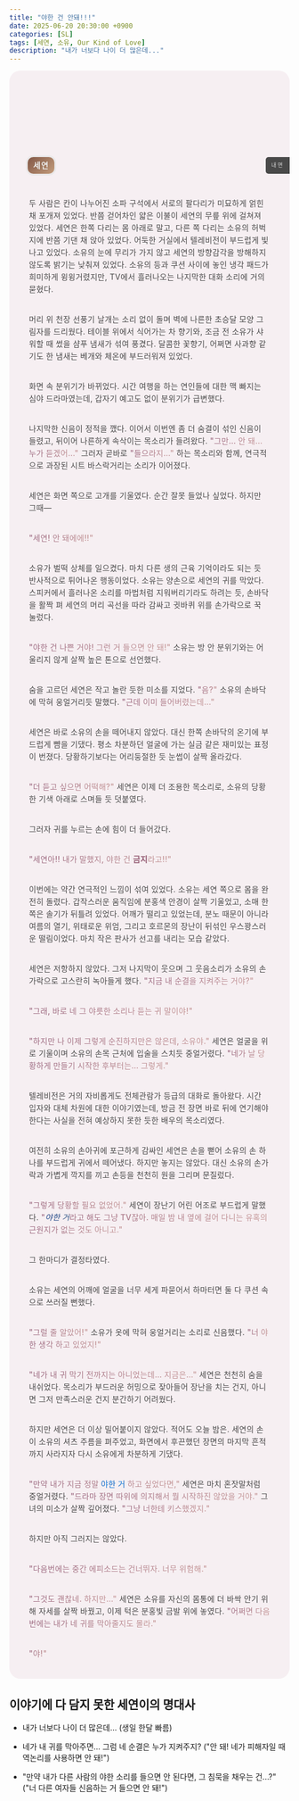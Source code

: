```yaml
---
title: "야한 건 안돼!!!"
date: 2025-06-20 20:30:00 +0900
categories: [SL]
tags: [세연, 소유, Our Kind of Love]
description: "내가 너보다 나이 더 많은데..."
---
```


<div style="border:solid 0px #e3e3e3;background-color:rgba(246, 239, 242, 1);border-radius:20px;position:relative;width:100%;max-width:700px;margin:0px auto;"><div style="height: 85px;margin:-1px -1px 0px -1px"><div style="background-image:url('/assets/img/sample/seyonsoyusummer1.png');background-size:cover;height:170px;background-position:50% 40%;border-radius:19px 19px 0px 0px;"><div style="height:130px;width:100%;border-radius:19px 19px 0px 0px;"></div></div></div><div style="background:linear-gradient(135deg,rgba(140, 92, 74, 1),rgba(217, 174, 137, 1));background-size:110%;background-position:center;border-radius:10px;padding:10px;line-height:10px;text-transform:uppercase;letter-spacing:0.1em;box-shadow: 0px 0px 0px 3px rgba(233,233,233,0.9), inset 0px 40px 0px rgba(30,30,30,.1);display:flex;width:fit-content;max-width:300px;float:left;margin-left:6.5%;margin-top:70px;">    <span style="text-decoration:none;color:#ededed;font-weight:600;text-shadow:0px 0px 5px rgba(30,30,30,.1)">세연</span></div><div style="margin-top: 70px;float: right;width: fit-content; max-width: 100%; background-color:#494949;border-radius:5px 0px 0px 5px;padding:10px;line-height:10px;letter-spacing:0.25em;text-transform:uppercase;color:#d5d5d5;font-size:0.7em;">내면</div><div style="padding:20px 7%;;line-height:22px;letter-spacing:.35px;margin-top: 90px;"><p style="line-height:2;margin:2rem 0;font-size:13.8px;letter-spacing:-0.8px"></p><p><span style="color: #494949;">두 사람은 칸이 나누어진 소파 구석에서 서로의 팔다리가 미묘하게 얽힌 채 포개져 있었다. 반쯤 걷어차인 얇은 이불이 세연의 무릎 위에 걸쳐져 있었다. 세연은 한쪽 다리는 몸 아래로 말고, 다른 쪽 다리는 소유의 허벅지에 반쯤 기댄 채 앉아 있었다. 어둑한 거실에서 텔레비전이 부드럽게 빛나고 있었다. 소유의 눈에 무리가 가지 않고 세연의 방향감각을 방해하지 않도록 밝기는 낮춰져 있었다. 소유의 등과 쿠션 사이에 놓인 냉각 패드가 희미하게 윙윙거렸지만, TV에서 흘러나오는 나지막한 대화 소리에 거의 묻혔다.</span></p><p></p><p style="line-height:2;margin:2rem 0;font-size:13.8px;letter-spacing:-0.8px"></p><p><span style="color: #494949;">머리 위 천장 선풍기 날개는 소리 없이 돌며 벽에 나른한 초승달 모양 그림자를 드리웠다. 테이블 위에서 식어가는 차 향기와, 조금 전 소유가 샤워할 때 썼을 샴푸 냄새가 섞여 풍겼다. 달콤한 꽃향기, 어쩌면 사과향 같기도 한 냄새는 베개와 체온에 부드러워져 있었다.</span></p><p></p><p style="line-height:2;margin:2rem 0;font-size:13.8px;letter-spacing:-0.8px"></p><p><span style="color: #494949;">화면 속 분위기가 바뀌었다. 시간 여행을 하는 연인들에 대한 맥 빠지는 심야 드라마였는데, 갑자기 예고도 없이 분위기가 급변했다.</span></p><p></p><p style="line-height:2;margin:2rem 0;font-size:13.8px;letter-spacing:-0.8px"></p><p><span style="color: #494949;">나지막한 신음이 정적을 깼다. 이어서 이번엔 좀 더 숨결이 섞인 신음이 들렸고, 뒤이어 나른하게 속삭이는 목소리가 들려왔다. </span><span style="font-weight:500;background:linear-gradient(to right,#9C6981,#C69898);background-clip:text;color:transparent;box-decoration-break:clone;">"그만… 안 돼… 누가 듣겠어…"</span><span style="color: #494949;">&nbsp;그러자 곧바로&nbsp;</span><span style="font-weight:500;background:linear-gradient(to right,#9C6981,#C69898);background-clip:text;color:transparent;box-decoration-break:clone;">"들으라지…"</span><span style="color: #494949;">&nbsp;하는 목소리와 함께, 연극적으로 과장된 시트 바스락거리는 소리가 이어졌다.</span></p><p></p><p style="line-height:2;margin:2rem 0;font-size:13.8px;letter-spacing:-0.8px"></p><p><span style="color: #494949;">세연은 화면 쪽으로 고개를 기울였다. 순간 잘못 들었나 싶었다. 하지만 그때—</span></p><p></p><p style="line-height:2;margin:2rem 0;font-size:13.8px;letter-spacing:-0.8px"></p><p><span style="font-weight:500;background:linear-gradient(to right,#9C6981,#C69898);background-clip:text;color:transparent;box-decoration-break:clone;">"세연! 안 돼에에!!"</span></p><p></p><p style="line-height:2;margin:2rem 0;font-size:13.8px;letter-spacing:-0.8px"></p><p><span style="color: #494949;">소유가 벌떡 상체를 일으켰다. 마치 다른 생의 근육 기억이라도 되는 듯 반사적으로 튀어나온 행동이었다. 소유는 양손으로 세연의 귀를 막았다. 스피커에서 흘러나온 소리를 마법처럼 지워버리기라도 하려는 듯, 손바닥을 활짝 펴 세연의 머리 곡선을 따라 감싸고 귓바퀴 위를 손가락으로 꾹 눌렀다.</span></p><p></p><p style="line-height:2;margin:2rem 0;font-size:13.8px;letter-spacing:-0.8px"></p><p><span style="font-weight:500;background:linear-gradient(to right,#9C6981,#C69898);background-clip:text;color:transparent;box-decoration-break:clone;">"야한 건 나쁜 거야! 그런 거 들으면 안 돼!"</span><span style="color: #494949;">&nbsp;소유는 방 안 분위기와는 어울리지 않게 살짝 높은 톤으로 선언했다.</span></p><p></p><p style="line-height:2;margin:2rem 0;font-size:13.8px;letter-spacing:-0.8px"></p><p><span style="color: #494949;">숨을 고르던 세연은 작고 놀란 듯한 미소를 지었다.&nbsp;</span><span style="font-weight:500;background:linear-gradient(to right,#9C6981,#C69898);background-clip:text;color:transparent;box-decoration-break:clone;">"음?"</span><span style="color: #494949;">&nbsp;소유의 손바닥에 막혀 웅얼거리듯 말했다.&nbsp;</span><span style="font-weight:500;background:linear-gradient(to right,#9C6981,#C69898);background-clip:text;color:transparent;box-decoration-break:clone;">"근데 이미 들어버렸는데…"</span></p><p></p><p style="line-height:2;margin:2rem 0;font-size:13.8px;letter-spacing:-0.8px"></p><p><span style="color: #494949;">세연은 바로 소유의 손을 떼어내지 않았다. 대신 한쪽 손바닥의 온기에 부드럽게 뺨을 기댔다. 평소 차분하던 얼굴에 가는 실금 같은 재미있는 표정이 번졌다. 당황하기보다는 어리둥절한 듯 눈썹이 살짝 올라갔다.</span></p><p></p><p style="line-height:2;margin:2rem 0;font-size:13.8px;letter-spacing:-0.8px"></p><p><span style="font-weight:500;background:linear-gradient(to right,#9C6981,#C69898);background-clip:text;color:transparent;box-decoration-break:clone;">"더 듣고 싶으면 어떡해?"</span><span style="color: #494949;">&nbsp;세연은 이제 더 조용한 목소리로, 소유의 당황한 기색 아래로 스며들 듯 덧붙였다.</span></p><p></p><p style="line-height:2;margin:2rem 0;font-size:13.8px;letter-spacing:-0.8px"></p><p><span style="color: #494949;">그러자 귀를 누르는 손에 힘이 더 들어갔다.</span></p><p></p><p style="line-height:2;margin:2rem 0;font-size:13.8px;letter-spacing:-0.8px"></p><p><span style="font-weight:500;background:linear-gradient(to right,#9C6981,#C69898);background-clip:text;color:transparent;box-decoration-break:clone;">"세연아!! 내가 말했지, 야한 건&nbsp;<span style="color: #9C6981; var(--gradient1);font-weight:bold;">금지</span>라고!!"</span></p><p></p><p style="line-height:2;margin:2rem 0;font-size:13.8px;letter-spacing:-0.8px"></p><p><span style="color: #494949;">이번에는 약간 연극적인 느낌이 섞여 있었다. 소유는 세연 쪽으로 몸을 완전히 돌렸다. 갑작스러운 움직임에 분홍색 안경이 살짝 기울었고, 소매 한쪽은 솔기가 뒤틀려 있었다. 어깨가 떨리고 있었는데, 분노 때문이 아니라 여름의 열기, 위태로운 위엄, 그리고 호르몬의 장난이 뒤섞인 우스꽝스러운 떨림이었다. 마치 작은 판사가 선고를 내리는 모습 같았다.</span></p><p></p><p style="line-height:2;margin:2rem 0;font-size:13.8px;letter-spacing:-0.8px"></p><p><span style="color: #494949;">세연은 저항하지 않았다. 그저 나지막이 웃으며 그 웃음소리가 소유의 손가락으로 고스란히 녹아들게 했다.&nbsp;</span><span style="font-weight:500;background:linear-gradient(to right,#9C6981,#C69898);background-clip:text;color:transparent;box-decoration-break:clone;">"지금 내 순결을 지켜주는 거야?"</span></p><p></p><p style="line-height:2;margin:2rem 0;font-size:13.8px;letter-spacing:-0.8px"></p><p><span style="font-weight:500;background:linear-gradient(to right,#9C6981,#C69898);background-clip:text;color:transparent;box-decoration-break:clone;">"그래, 바로 네 그 야릇한 소리나 듣는 귀 말이야!"</span></p><p></p><p style="line-height:2;margin:2rem 0;font-size:13.8px;letter-spacing:-0.8px"></p><p><span style="font-weight:500;background:linear-gradient(to right,#9C6981,#C69898);background-clip:text;color:transparent;box-decoration-break:clone;">"하지만 나 이제 그렇게 순진하지만은 않은데, 소유야."</span><span style="color: #494949;">&nbsp;세연은 얼굴을 위로 기울이며 소유의 손목 근처에 입술을 스치듯 중얼거렸다.&nbsp;</span><span style="font-weight:500;background:linear-gradient(to right,#9C6981,#C69898);background-clip:text;color:transparent;box-decoration-break:clone;">"네가 날 당황하게 만들기 시작한 후부터는… 그렇게."</span></p><p></p><p style="line-height:2;margin:2rem 0;font-size:13.8px;letter-spacing:-0.8px"></p><p><span style="color: #494949;">텔레비전은 거의 자비롭게도 전체관람가 등급의 대화로 돌아왔다. 시간 입자와 대체 차원에 대한 이야기였는데, 방금 전 장면 바로 뒤에 연기해야 한다는 사실을 전혀 예상하지 못한 듯한 배우의 목소리였다.</span></p><p></p><p style="line-height:2;margin:2rem 0;font-size:13.8px;letter-spacing:-0.8px"></p><p><span style="color: #494949;">여전히 소유의 손아귀에 포근하게 감싸인 세연은 손을 뻗어 소유의 손 하나를 부드럽게 귀에서 떼어냈다. 하지만 놓지는 않았다. 대신 소유의 손가락과 가볍게 깍지를 끼고 손등을 천천히 원을 그리며 문질렀다.</span></p><p></p><p style="line-height:2;margin:2rem 0;font-size:13.8px;letter-spacing:-0.8px"></p><p><span style="font-weight:500;background:linear-gradient(to right,#9C6981,#C69898);background-clip:text;color:transparent;box-decoration-break:clone;">"그렇게 당황할 필요 없었어."</span><span style="color: #494949;">&nbsp;세연이 장난기 어린 어조로 부드럽게 말했다.&nbsp;</span><span style="font-weight:500;background:linear-gradient(to right,#9C6981,#C69898);background-clip:text;color:transparent;box-decoration-break:clone;">"<span style="font-weight:500;font-style:italic;background:linear-gradient(to right,#3264A6,#497AA6);background-clip:text;color:transparent;box-decoration-break:clone">야한 거</span>라고 해도 그냥 TV잖아. 매일 밤 내 옆에 걸어 다니는 유혹의 근원지가 없는 것도 아니고."</span></p><p></p><p style="line-height:2;margin:2rem 0;font-size:13.8px;letter-spacing:-0.8px"></p><p><span style="color: #494949;">그 한마디가 결정타였다.</span></p><p></p><p style="line-height:2;margin:2rem 0;font-size:13.8px;letter-spacing:-0.8px"></p><p><span style="color: #494949;">소유는 세연의 어깨에 얼굴을 너무 세게 파묻어서 하마터면 둘 다 쿠션 속으로 쓰러질 뻔했다.</span></p><p></p><p style="line-height:2;margin:2rem 0;font-size:13.8px;letter-spacing:-0.8px"></p><p><span style="font-weight:500;background:linear-gradient(to right,#9C6981,#C69898);background-clip:text;color:transparent;box-decoration-break:clone;">"그럴 줄 알았어!"</span><span style="color: #494949;"> 소유가 옷에 막혀 웅얼거리는 소리로 신음했다.&nbsp;</span><span style="font-weight:500;background:linear-gradient(to right,#9C6981,#C69898);background-clip:text;color:transparent;box-decoration-break:clone;">"너 야한 생각 하고 있었지!"</span></p><p></p><p style="line-height:2;margin:2rem 0;font-size:13.8px;letter-spacing:-0.8px"></p><p><span style="font-weight:500;background:linear-gradient(to right,#9C6981,#C69898);background-clip:text;color:transparent;box-decoration-break:clone;">"네가 내 귀 막기 전까지는 아니었는데… 지금은…"</span><span style="color: #494949;"> 세연은 천천히 숨을 내쉬었다. 목소리가 부드러운 허밍으로 잦아들어 장난을 치는 건지, 아니면 그저 만족스러운 건지 분간하기 어려웠다.</span></p><p></p><p style="line-height:2;margin:2rem 0;font-size:13.8px;letter-spacing:-0.8px"></p><p><span style="color: #494949;">하지만 세연은 더 이상 밀어붙이지 않았다. 적어도 오늘 밤은. 세연의 손이 소유의 셔츠 주름을 펴주었고, 화면에서 후끈했던 장면의 마지막 흔적까지 사라지자 다시 소유에게 차분하게 기댔다.</span></p><p></p><p style="line-height:2;margin:2rem 0;font-size:13.8px;letter-spacing:-0.8px"></p><p><span style="font-weight:500;background:linear-gradient(to right,#9C6981,#C69898);background-clip:text;color:transparent;box-decoration-break:clone;">"만약 내가 지금 정말&nbsp;<span style="color: #1E88E5;">야한 거</span>&nbsp;하고 싶었다면,"</span><span style="color: #494949;">&nbsp;세연은 마치 혼잣말처럼 중얼거렸다.&nbsp;</span><span style="font-weight:500;background:linear-gradient(to right,#9C6981,#C69898);background-clip:text;color:transparent;box-decoration-break:clone;">"드라마 장면 따위에 의지해서 뭘 시작하진 않았을 거야."</span><span style="color: #494949;">&nbsp;그녀의 미소가 살짝 깊어졌다.&nbsp;</span><span style="font-weight:500;background:linear-gradient(to right,#9C6981,#C69898);background-clip:text;color:transparent;box-decoration-break:clone;">"그냥 너한테 키스했겠지."</span></p><p></p><p style="line-height:2;margin:2rem 0;font-size:13.8px;letter-spacing:-0.8px"></p><p><span style="color: #494949;">하지만 아직 그러지는 않았다.</span></p><p></p><p style="line-height:2;margin:2rem 0;font-size:13.8px;letter-spacing:-0.8px"></p><p><span style="font-weight:500;background:linear-gradient(to right,#9C6981,#C69898);background-clip:text;color:transparent;box-decoration-break:clone;">"다음번에는 중간 에피소드는 건너뛰자. 너무 위험해."</span></p><p></p><p style="line-height:2;margin:2rem 0;font-size:13.8px;letter-spacing:-0.8px"></p><p><span style="font-weight:500;background:linear-gradient(to right,#9C6981,#C69898);background-clip:text;color:transparent;box-decoration-break:clone;">"그것도 괜찮네. 하지만…"</span><span style="color: #494949;">&nbsp;세연은 소유를 자신의 몸통에 더 바싹 안기 위해 자세를 살짝 바꿨고, 이제 턱은 분홍빛 금발 위에 놓였다.&nbsp;</span><span style="font-weight:500;background:linear-gradient(to right,#9C6981,#C69898);background-clip:text;color:transparent;box-decoration-break:clone;">"어쩌면 다음번에는 내가 네 귀를 막아줄지도 몰라."</span></p><p></p><p style="line-height:2;margin:2rem 0;font-size:13.8px;letter-spacing:-0.8px"></p><p><span style="font-weight:500;background:linear-gradient(to right,#9C6981,#C69898);background-clip:text;color:transparent;box-decoration-break:clone;">"야!"</span></p><p></p></div></div>

## 이야기에 다 담지 못한 세연이의 명대사

- 내가 너보다 나이 더 많은데... (생일 한달 빠름)

- 네가 내 귀를 막아주면... 그럼 네 순결은 누가 지켜주지? ("안 돼! 네가 피해자일 때 역논리를 사용하면 안 돼!")

- "만약 내가 다른 사람의 야한 소리를 들으면 안 된다면, 그 침묵을 채우는 건...?" ("너 다른 여자들 신음하는 거 들으면 안 돼!")
